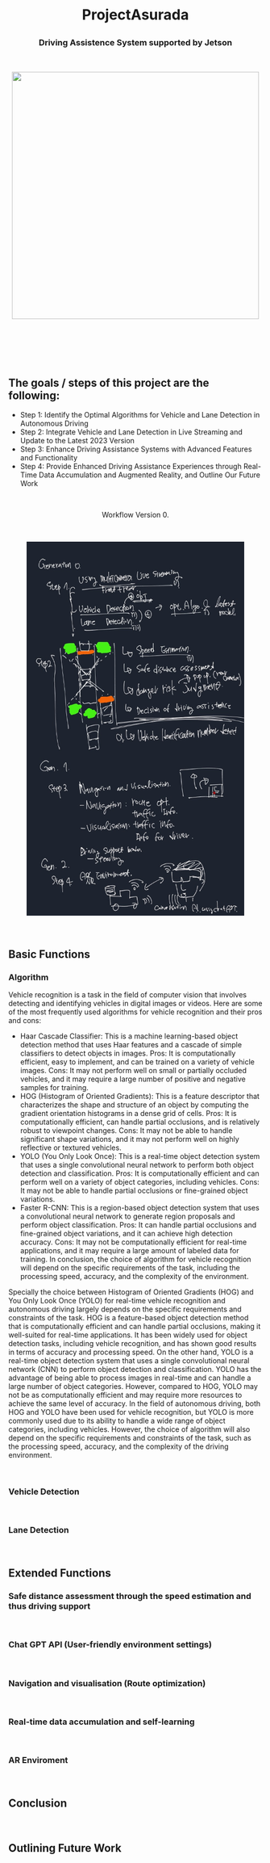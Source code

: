 # <p align="center">ProjectAsurada</p>

### <p align="center">Driving Assistence System supported by Jetson</p>
<br/>

<p align="center">
    <img src="https://github.com/estelelenath/ProjectAsurada/blob/main/pic/title_001.png?raw=true" width="490" height="490"></center>
</p>

<br/>
<br/>
<br/>
<br/>

## The goals / steps of this project are the following:
 - Step 1: Identify the Optimal Algorithms for Vehicle and Lane Detection in Autonomous Driving
 - Step 2: Integrate Vehicle and Lane Detection in Live Streaming and Update to the Latest 2023 Version
 - Step 3: Enhance Driving Assistance Systems with Advanced Features and Functionality
 - Step 4: Provide Enhanced Driving Assistance Experiences through Real-Time Data Accumulation and Augmented Reality, and Outline Our Future Work
 
<br/>
<p align="center">Workflow Version 0.</p>
<br/>

<p align="center">
    <img src="https://github.com/estelelenath/ProjectAsurada/blob/main/pic/plan_003.jpg?raw=true" width="432" height="741"></center>
</p>

<br/>

## Basic Functions
### Algorithm
<Conduct a literature review of existing algorithms for vehicle and lane detection in autonomous driving.>
<Analyze the strengths and weaknesses of each algorithm to the latest 2023 version>
Vehicle recognition is a task in the field of computer vision that involves detecting and identifying vehicles in digital images or videos. 
Here are some of the most frequently used algorithms for vehicle recognition and their pros and cons:

 - Haar Cascade Classifier: This is a machine learning-based object detection method that uses Haar features and a cascade of simple classifiers to detect objects in images. Pros: It is computationally efficient, easy to implement, and can be trained on a variety of vehicle images. Cons: It may not perform well on small or partially occluded vehicles, and it may require a large number of positive and negative samples for training.
 - HOG (Histogram of Oriented Gradients): This is a feature descriptor that characterizes the shape and structure of an object by computing the gradient orientation histograms in a dense grid of cells. Pros: It is computationally efficient, can handle partial occlusions, and is relatively robust to viewpoint changes. Cons: It may not be able to handle significant shape variations, and it may not perform well on highly reflective or textured vehicles.
 - YOLO (You Only Look Once): This is a real-time object detection system that uses a single convolutional neural network to perform both object detection and classification. Pros: It is computationally efficient and can perform well on a variety of object categories, including vehicles. Cons: It may not be able to handle partial occlusions or fine-grained object variations.
 - Faster R-CNN: This is a region-based object detection system that uses a convolutional neural network to generate region proposals and perform object classification. Pros: It can handle partial occlusions and fine-grained object variations, and it can achieve high detection accuracy. Cons: It may not be computationally efficient for real-time applications, and it may require a large amount of labeled data for training.
In conclusion, the choice of algorithm for vehicle recognition will depend on the specific requirements of the task, including the processing speed, accuracy, and the complexity of the environment.


Specially the choice between Histogram of Oriented Gradients (HOG) and You Only Look Once (YOLO) for real-time vehicle recognition and autonomous driving largely depends on the specific requirements and constraints of the task.
HOG is a feature-based object detection method that is computationally efficient and can handle partial occlusions, making it well-suited for real-time applications. It has been widely used for object detection tasks, including vehicle recognition, and has shown good results in terms of accuracy and processing speed.
On the other hand, YOLO is a real-time object detection system that uses a single convolutional neural network (CNN) to perform object detection and classification. YOLO has the advantage of being able to process images in real-time and can handle a large number of object categories. However, compared to HOG, YOLO may not be as computationally efficient and may require more resources to achieve the same level of accuracy.
In the field of autonomous driving, both HOG and YOLO have been used for vehicle recognition, but YOLO is more commonly used due to its ability to handle a wide range of object categories, including vehicles. However, the choice of algorithm will also depend on the specific requirements and constraints of the task, such as the processing speed, accuracy, and the complexity of the driving environment.

<br/>

### Vehicle Detection
<Develop a programming framework to integrate vehicle and lane detection into live streaming.>
<Test the system's performance under various real-world conditions.>
<br/>

### Lane Detection
<br/>

## Extended Functions
### Safe distance assessment through the speed estimation and thus driving support
<Enhance the functionality of the system by integrating GPS data to provide real-time traffic updates and rerouting suggestions.>
<br/>

### Chat GPT API (User-friendly environment settings)
<br/>

### Navigation and visualisation (Route optimization) 
<Enhance the functionality of the system by integrating GPS data to provide real-time traffic updates and rerouting suggestions.>
<br/>

### Real-time data accumulation and self-learning
<Enhance the functionality of the system by integrating GPS data to provide real-time traffic updates and rerouting suggestions.>
<br/>

### AR Enviroment
<br/>

## Conclusion
<br/>

## Outlining Future Work